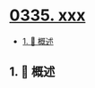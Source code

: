 # [0335. xxx](https://github.com/Tdahuyou/TNotes.leetcode/tree/main/notes/0335.%20xxx)

<!-- region:toc -->

- [1. 📝 概述](#1--概述)

<!-- endregion:toc -->

## 1. 📝 概述
